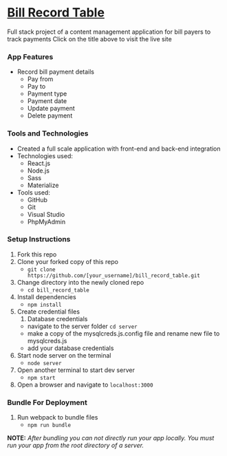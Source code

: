 # <a href="https://kyliechao.com/bill-record-table" target="_blank">Bill Record Table</a>
Full stack project of a content management application for bill payers to track payments
Click on the title above to visit the live site

### App Features

- Record bill payment details
  - Pay from
  - Pay to
  - Payment type
  - Payment date
  - Update payment
  - Delete payment

### Tools and Technologies

- Created a full scale application with front-end and back-end integration
- Technologies used:
   - React.js
   - Node.js
   - Sass
   - Materialize
- Tools used:
   - GitHub
   - Git
   - Visual Studio
   - PhpMyAdmin

### Setup Instructions

1. Fork this repo
1. Clone your forked copy of this repo
   - `git clone https://github.com/[your_username]/bill_record_table.git`
1. Change directory into the newly cloned repo
   - `cd bill_record_table`
1. Install dependencies 
   - `npm install`
1. Create credential files
   1. Database credentials
    - navigate to the server folder `cd server`
    - make a copy of the mysqlcreds.js.config file and rename new file to mysqlcreds.js
    - add your database credentials
1. Start node server on the terminal
   - `node server`
1. Open another terminal to start dev server
   - `npm start`
1. Open a browser and navigate to `localhost:3000`

### Bundle For Deployment

1. Run webpack to bundle files
   - `npm run bundle`

**NOTE:** *After bundling you can not directly run your app locally. You must run your app from the root directory of a server.*
